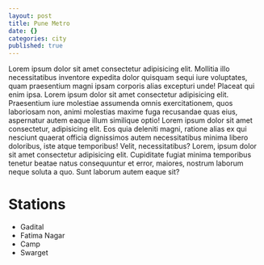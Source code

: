 ```yaml
---
layout: post
title: Pune Metro
date: {}
categories: city
published: true
---
```


<p>Lorem ipsum dolor sit amet consectetur adipisicing elit. Mollitia illo necessitatibus inventore expedita dolor quisquam sequi iure voluptates, quam praesentium magni ipsam corporis alias excepturi unde! Placeat qui enim ipsa.
    Lorem ipsum dolor sit amet consectetur adipisicing elit. Praesentium iure molestiae assumenda omnis exercitationem, quos laboriosam non, animi molestias maxime fuga recusandae quas eius, aspernatur autem eaque illum similique optio!
    Lorem ipsum dolor sit amet consectetur, adipisicing elit. Eos quia deleniti magni, ratione alias ex qui nesciunt quaerat officia dignissimos autem necessitatibus minima libero doloribus, iste atque temporibus! Velit, necessitatibus?
    Lorem, ipsum dolor sit amet consectetur adipisicing elit. Cupiditate fugiat minima temporibus tenetur beatae natus consequuntur et error, maiores, nostrum laborum neque soluta a quo. Sunt laborum autem eaque sit?
</p>

# Stations

- Gadital
- Fatima Nagar
- Camp
- Swarget
